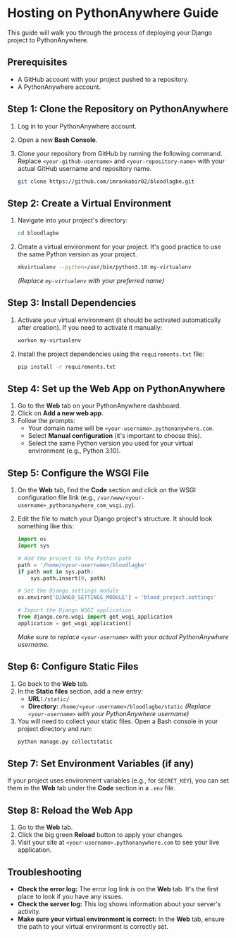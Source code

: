 # Hosting on PythonAnywhere Guide

This guide will walk you through the process of deploying your Django project to PythonAnywhere.

## Prerequisites

*   A GitHub account with your project pushed to a repository.
*   A PythonAnywhere account.

## Step 1: Clone the Repository on PythonAnywhere

1.  Log in to your PythonAnywhere account.
2.  Open a new **Bash Console**.
3.  Clone your repository from GitHub by running the following command. Replace `<your-github-username>` and `<your-repository-name>` with your actual GitHub username and repository name.

    ```bash
    git clone https://github.com/imrankabir02/bloodlagbe.git
    ```

## Step 2: Create a Virtual Environment

1.  Navigate into your project's directory:

    ```bash
    cd bloodlagbe
    ```

2.  Create a virtual environment for your project. It's good practice to use the same Python version as your project.

    ```bash
    mkvirtualenv --python=/usr/bin/python3.10 my-virtualenv
    ```
    *(Replace `my-virtualenv` with your preferred name)*

## Step 3: Install Dependencies

1.  Activate your virtual environment (it should be activated automatically after creation). If you need to activate it manually:
    ```bash
    workon my-virtualenv
    ```
2.  Install the project dependencies using the `requirements.txt` file:

    ```bash
    pip install -r requirements.txt
    ```

## Step 4: Set up the Web App on PythonAnywhere

1.  Go to the **Web** tab on your PythonAnywhere dashboard.
2.  Click on **Add a new web app**.
3.  Follow the prompts:
    *   Your domain name will be `<your-username>.pythonanywhere.com`.
    *   Select **Manual configuration** (it's important to choose this).
    *   Select the same Python version you used for your virtual environment (e.g., Python 3.10).

## Step 5: Configure the WSGI File

1.  On the **Web** tab, find the **Code** section and click on the WSGI configuration file link (e.g., `/var/www/<your-username>_pythonanywhere_com_wsgi.py`).
2.  Edit the file to match your Django project's structure. It should look something like this:

    ```python
    import os
    import sys

    # Add the project to the Python path
    path = '/home/<your-username>/bloodlagbe'
    if path not in sys.path:
        sys.path.insert(0, path)

    # Set the Django settings module
    os.environ['DJANGO_SETTINGS_MODULE'] = 'blood_project.settings'

    # Import the Django WSGI application
    from django.core.wsgi import get_wsgi_application
    application = get_wsgi_application()
    ```
    *Make sure to replace `<your-username>` with your actual PythonAnywhere username.*

## Step 6: Configure Static Files

1.  Go back to the **Web** tab.
2.  In the **Static files** section, add a new entry:
    *   **URL:** `/static/`
    *   **Directory:** `/home/<your-username>/bloodlagbe/static`
    *(Replace `<your-username>` with your PythonAnywhere username)*
3.  You will need to collect your static files. Open a Bash console in your project directory and run:
    ```bash
    python manage.py collectstatic
    ```

## Step 7: Set Environment Variables (if any)

If your project uses environment variables (e.g., for `SECRET_KEY`), you can set them in the **Web** tab under the **Code** section in a `.env` file.

## Step 8: Reload the Web App

1.  Go to the **Web** tab.
2.  Click the big green **Reload** button to apply your changes.
3.  Visit your site at `<your-username>.pythonanywhere.com` to see your live application.

## Troubleshooting

*   **Check the error log:** The error log link is on the **Web** tab. It's the first place to look if you have any issues.
*   **Check the server log:** This log shows information about your server's activity.
*   **Make sure your virtual environment is correct:** In the **Web** tab, ensure the path to your virtual environment is correctly set.
